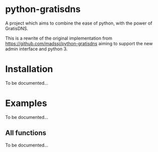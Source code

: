 python-gratisdns
================

A project which aims to combine the ease of python, with the power of GratisDNS.

This is a rewrite of the original implementation from
https://github.com/madssj/python-gratisdns aiming to support the new
admin interface and python 3.

Installation
============

To be documented...

Examples
========

To be documented...

All functions
-------------

To be documented...
